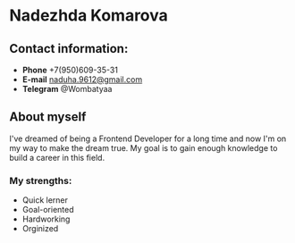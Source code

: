 # Nadezhda Komarova  

## Contact information: 
- **Phone** +7(950)609-35-31
- **E-mail** naduha.9612@gmail.com
- **Telegram** @Wombatyaa

## About myself
I've dreamed of being a Frontend Developer for a long time and now I'm on my way to make the dream true. My goal is to gain enough knowledge to build a career in this field. 

### My strengths:
- Quick lerner
- Goal-oriented
- Hardworking
- Orginized